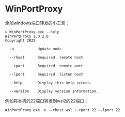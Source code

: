 # WinPortProxy

添加windows端口转发的小工具：

```
> WinPortProxy.exe --help
WinPortProxy 1.0.2.0
Copyright 2022

  -u           Update mode

  --rhost      Required. remote host

  --rport      Required. remote port

  --lport      Required. listen host

  --help       Display this help screen.

  --version    Display version information.
```



例如将本机的22端口转发到wsl2的22端口：

```
WinPortProxy.exe -u --rhost wsl --rport 22 --lport 22
```

